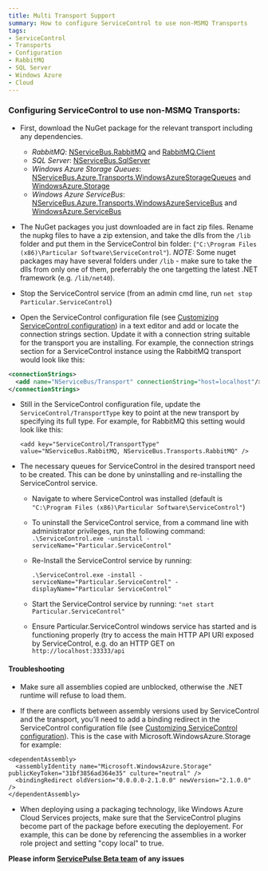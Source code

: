 ```yaml
---
title: Multi Transport Support
summary: How to configure ServiceControl to use non-MSMQ Transports
tags:
- ServiceControl
- Transports
- Configuration
- RabbitMQ
- SQL Server
- Windows Azure
- Cloud
---
```


### Configuring ServiceControl to use non-MSMQ Transports:

* First, download the NuGet package for the relevant transport including any dependencies.
   * *RabbitMQ*: [NServiceBus.RabbitMQ](https://www.nuget.org/api/v2/package/NServiceBus.RabbitMQ) and [RabbitMQ.Client](https://www.nuget.org/api/v2/package/RabbitMQ.Client/3.2.1)
   * *SQL Server*: [NServiceBus.SqlServer](https://www.nuget.org/api/v2/package/NServiceBus.SqlServer)
   * *Windows Azure Storage Queues*: [NServiceBus.Azure.Transports.WindowsAzureStorageQueues](https://www.nuget.org/api/v2/package/NServiceBus.Azure.Transports.WindowsAzureStorageQueues/5.1.1) and [WindowsAzure.Storage](https://www.nuget.org/api/v2/package/WindowsAzure.Storage/2.1.0)
   * *Windows Azure ServiceBus*: [NServiceBus.Azure.Transports.WindowsAzureServiceBus](https://www.nuget.org/api/v2/package/NServiceBus.Azure.Transports.WindowsAzureServiceBus/5.1.1) and [WindowsAzure.ServiceBus](https://www.nuget.org/api/v2/package/WindowsAzure.ServiceBus/2.2.0)

* The NuGet packages you just downloaded are in fact zip files. Rename the nupkg files to have a zip extension, and take the dlls from the `/lib` folder and put them in the ServiceControl bin folder: (`"C:\Program Files (x86)\Particular Software\ServiceControl"`).
_NOTE:_ Some nuget packages may have several folders under `/lib` - make sure to take the dlls from only one of them, preferrably the one targetting the latest .NET framework (e.g. `/lib/net40`).

* Stop the ServiceControl service (from an admin cmd line, run `net stop Particular.ServiceControl`)

* Open the ServiceControl configuration file (see [Customizing ServiceControl configuration](creating-config-file))  in a text editor and add or locate the connection strings section. Update it with a connection string suitable for the transport you are installing. For example, the connection strings section for a ServiceControl instance using the RabbitMQ transport would look like this:

```xml
<connectionStrings>
  <add name="NServiceBus/Transport" connectionString="host=localhost"/>
</connectionStrings>
```

* Still in the ServiceControl configuration file, update the `ServiceControl/TransportType` key to point at the new transport by  specifying its full type. For example, for RabbitMQ this setting would look like this:

   `<add key="ServiceControl/TransportType" value="NServiceBus.RabbitMQ, NServiceBus.Transports.RabbitMQ" />`

* The necessary queues for ServiceControl in the desired transport need to be created. This can be done by uninstalling and re-installing the ServiceControl service.
   * Navigate to where ServiceControl was installed (default is `"C:\Program Files (x86)\Particular Software\ServiceControl"`)
   * To uninstall the ServiceControl service, from a command line with administrator privileges, run the following command: `.\ServiceControl.exe -uninstall -serviceName="Particular.ServiceControl"`
   * Re-Install the ServiceControl service by running: 

      `.\ServiceControl.exe -install -serviceName="Particular.ServiceControl" -displayName="Particular ServiceControl"` 
   * Start the ServiceControl service by running: `"net start Particular.ServiceControl"`
   * Ensure Particular.ServiceControl windows service has started and is functioning properly (try to access the main HTTP API URI exposed by ServiceControl, e.g. do an HTTP GET on `http://localhost:33333/api`

#### Troubleshooting

* Make sure all assemblies copied are unblocked, otherwise the .NET runtime will refuse to load them.

* If there are conflicts between assembly versions used by ServiceControl and the transport, you'll need to add a binding redirect in the ServiceControl configuration file (see [Customizing ServiceControl configuration](creating-config-file)). This is the case with Microsoft.WindowsAzure.Storage for example:

```
<dependentAssembly>
  <assemblyIdentity name="Microsoft.WindowsAzure.Storage" publicKeyToken="31bf3856ad364e35" culture="neutral" />
  <bindingRedirect oldVersion="0.0.0.0-2.1.0.0" newVersion="2.1.0.0" />
</dependentAssembly>
```

* When deploying using a packaging technology, like Windows Azure Cloud Services projects, make sure that the ServiceControl plugins become part of the package before executing the deployement. For example, this can be done by referencing the assemblies in a worker role project and setting "copy local" to true.

**Please inform [ServicePulse Beta team](mailto:pulsebeta@nservicebus.com) of any issues**
